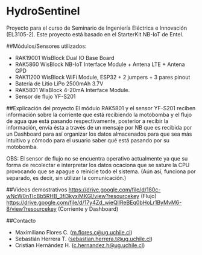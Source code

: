 # HydroSentinel
Proyecto para el curso de Seminario de Ingeniería Eléctrica e Innovación (EL3105-2).
Este proyecto está basado en el StarterKit NB-IoT de Entel.

##Módulos/Sensores utilizados:
- RAK19001 WisBlock Dual IO Base Board
- RAK5860 WisBlock NB-IoT Interface Module + Antena LTE + Antena GPD
- RAK11200 WisBlock WiFi Module, ESP32 + 2 jumpers + 3 pares pinout
- Batería de Litio LiPo 2500mAh 3.7V
- RAK5801 WisBlock 4-20mA Interface Module.
- Sensor de flujo YF-S201

##Explicación del proyecto
El módulo RAK5801 y el sensor YF-S201 reciben información sobre la corriente que está recibiendo la motobomba y el flujo de agua que está pasando respectivamente, posterior a recibir la información, envía ésta a través de un mensaje por NB que es recibida por un Dashboard para así organizar los datos almacenados para que sea más intuitivo y cómodo para el usuario saber qué está pasando por su motobomba.

OBS: El sensor de flujo no se encuentra operativo actualmente ya que su forma de recolectar e interpretar los datos ocaciona que se sature la CPU provocando que se apague o reinicie todo el sistema. (Aún así, funciona por separado, es decir, sin utilizar la comunicación.)

##Videos demostrativos
https://drive.google.com/file/d/180c-wNcW0nTIcBb5RHB_3fi3kyxiMKGl/view?resourcekey (Flujo)
https://drive.google.com/file/d/17y4Zd_wieQllReBEq0bHoLr1ByMvM6-8/view?resourcekey (Corriente y Dashboard)

##Contacto
- Maximiliano Flores C. (m.flores.c@ug.uchile.cl)
- Sebastián Herrera T. (sebastian.herrera.t@ug.uchile.cl)
- Cristian Hernández H. (c.hernandez.h@ug.uchile.cl)
